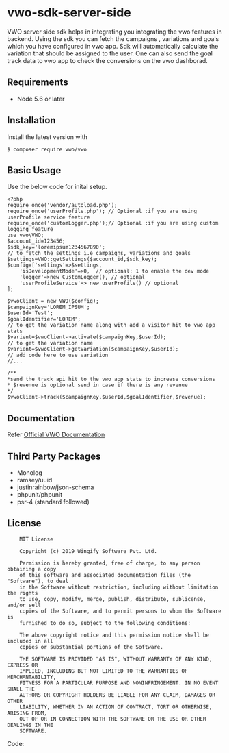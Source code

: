 # vwo-sdk-server-side

VWO server side sdk helps in integrating you integrating the vwo features in backend.
Using the sdk you can fetch the campaigns , variations and goals which you have configured 
in vwo app. Sdk will automatically calculate the variation that should be assigned to the user. 
One can also send the goal track data to vwo app to check the conversions on the vwo dashborad.


## Requirements
* Node 5.6 or later

## Installation
Install the latest version with
```text
$ composer require vwo/vwo
```

## Basic Usage
Use the below code for inital setup.
```text
<?php
require_once('vendor/autoload.php');
require_once('userProfile.php'); // Optional :if you are using userProfile service feature
require_once('customLogger.php');// Optional :if you are using custom logging feature
use vwo\VWO;
$account_id=123456;
$sdk_key='loremipsum1234567890';
// to fetch the settings i.e campaigns, variations and goals 
$settings=VWO::getSettings($account_id,$sdk_key);
$config=['settings'=>$settings,
    'isDevelopmentMode'=>0,  // optional: 1 to enable the dev mode 
    'logger'=>new CustomLogger(), // optional 
    'userProfileService'=> new userProfile() // optional
];

$vwoClient = new VWO($config);
$campaignKey='LOREM_IPSUM';
$userId='Test';
$goalIdentifier='LOREM';
// to get the variation name along with add a visitor hit to vwo app stats 
$varient=$vwoClient->activate($campaignKey,$userId);
// to get the variation name 
$varient=$vwoClient->getVariation($campaignKey,$userId);
// add code here to use variation 
//...

/**
*send the track api hit to the vwo app stats to increase conversions
* $revenue is optional send in case if there is any revenue 
*/
$vwoClient->track($campaignKey,$userId,$goalIdentifier,$revenue);

```

## Documentation

Refer [Official VWO Documentation](https://developers.vwo.com/reference#server-side-introduction)

## Third Party Packages
* Monolog
* ramsey/uuid
* justinrainbow/json-schema
* phpunit/phpunit
* psr-4 (standard followed)

## License

```text
    MIT License

    Copyright (c) 2019 Wingify Software Pvt. Ltd.

    Permission is hereby granted, free of charge, to any person obtaining a copy
    of this software and associated documentation files (the "Software"), to deal
    in the Software without restriction, including without limitation the rights
    to use, copy, modify, merge, publish, distribute, sublicense, and/or sell
    copies of the Software, and to permit persons to whom the Software is
    furnished to do so, subject to the following conditions:

    The above copyright notice and this permission notice shall be included in all
    copies or substantial portions of the Software.

    THE SOFTWARE IS PROVIDED "AS IS", WITHOUT WARRANTY OF ANY KIND, EXPRESS OR
    IMPLIED, INCLUDING BUT NOT LIMITED TO THE WARRANTIES OF MERCHANTABILITY,
    FITNESS FOR A PARTICULAR PURPOSE AND NONINFRINGEMENT. IN NO EVENT SHALL THE
    AUTHORS OR COPYRIGHT HOLDERS BE LIABLE FOR ANY CLAIM, DAMAGES OR OTHER
    LIABILITY, WHETHER IN AN ACTION OF CONTRACT, TORT OR OTHERWISE, ARISING FROM,
    OUT OF OR IN CONNECTION WITH THE SOFTWARE OR THE USE OR OTHER DEALINGS IN THE
    SOFTWARE.
```


Code: 
